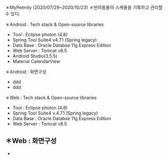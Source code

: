 ＊MyPetmily (2020/07/29~2020/10/23)
＊반려동물의 스케줄을 기록하고 관리할 수 있다.

＊Android : Tech stack & Open-source libraries
- Tool : Eclipse photon (4.8)
- Spring Tool Suite4 v4.7.1 (Spring legacy)
- Data Base : Oracle Databse 11g Express Edition
- Web Server : Tomcat v8.5
- Android Studio(3.5.5)
- Material CalendarView

＊Android : 화면구성
- ddd
- ddd

＊Web : Tech stack & Open-source libraries
- Tool : Eclipse photon (4.8)
- Spring Tool Suite4 v.4.7.1 (Spring legacy)
- Data Base : Oracle Databse 11g Express Edition
- Web Server : Tomcat v8.5

＊Web : 화면구성
- 
- 
